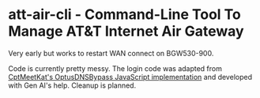 # att-air-cli - Command-Line Tool To Manage AT&T Internet Air Gateway

Very early but works to restart WAN connect on BGW530-900.

Code is currently pretty messy. The login code was adapted from [CptMeetKat's OptusDNSBypass JavaScript implementation](https://github.com/CptMeetKat/OptusDNSBypass/tree/f627f7cedb08086786315e8a40a74e63fa6338fb/RouterAPI) and developed with Gen AI's help. Cleanup is planned.
